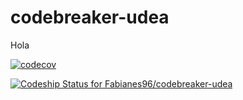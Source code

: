 # codebreaker-udea

Hola


[![codecov](https://codecov.io/gh/Fabianes96/codebreaker-udea/branch/master/graph/badge.svg)](https://codecov.io/gh/Fabianes96/codebreaker-udea)

[![Codeship Status for Fabianes96/codebreaker-udea](https://app.codeship.com/projects/9fe17220-b3a3-0137-df07-5ebf5e7d6ff1/status?branch=master)](https://app.codeship.com/projects/363639)
